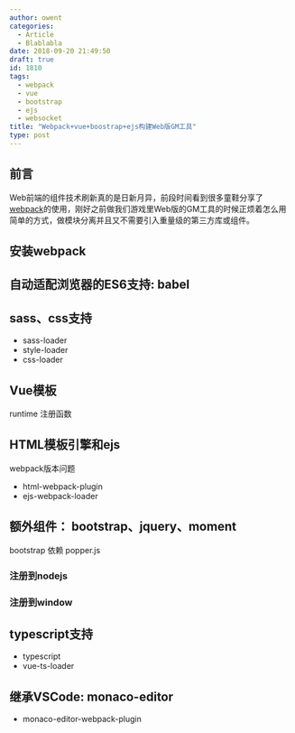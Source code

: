 ```yaml
---
author: owent
categories:
  - Article
  - Blablabla
date: 2018-09-20 21:49:50
draft: true
id: 1810
tags: 
  - webpack
  - vue
  - bootstrap
  - ejs
  - websocket
title: "Webpack+vue+boostrap+ejs构建Web版GM工具"
type: post
---
```


前言
------------------------------------------------

Web前端的组件技术刷新真的是日新月异，前段时间看到很多童鞋分享了[webpack][webpack]的使用，刚好之前做我们游戏里Web版的GM工具的时候正烦着怎么用简单的方式，做模块分离并且又不需要引入重量级的第三方库或组件。

安装webpack
------------------------------------------------

自动适配浏览器的ES6支持: babel
------------------------------------------------

sass、css支持
------------------------------------------------

+ sass-loader
+ style-loader
+ css-loader

Vue模板
------------------------------------------------

runtime
注册函数

HTML模板引擎和ejs
------------------------------------------------
webpack版本问题

+ html-webpack-plugin
+ ejs-webpack-loader

额外组件： bootstrap、jquery、moment
------------------------------------------------

bootstrap 依赖 popper.js

### 注册到nodejs

### 注册到window

typescript支持
------------------------------------------------

+ typescript
+ vue-ts-loader

继承VSCode: monaco-editor
------------------------------------------------

+ monaco-editor-webpack-plugin


[webpack]: https://webpack.js.org/